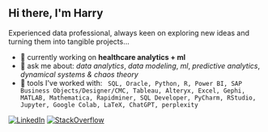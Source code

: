 ## Hi there, I'm Harry
Experienced data professional, always keen on exploring new ideas and turning them into tangible projects... 
- 🔭 currently working on __healthcare analytics + ml__
- 💬 ask me about: _data analytics_, _data modeling_, _ml_, _predictive analytics_, _dynamical systems & chaos theory_
- 👯 tools I've worked with: ``` SQL, Oracle, Python, R, Power BI, SAP Business Objects/Designer/CMC, Tableau, Alteryx, Excel, Gephi, MATLAB,
Mathematica, Rapidminer, SQL Developer, PyCharm, RStudio, Jupyter, Google Colab, LaTeX, ChatGPT, perplexity```

[![LinkedIn](https://img.shields.io/badge/LinkedIn-0077B5?style=for-the-badge&logo=linkedin&logoColor=white)](https://www.linkedin.com/in/cchrysanth/) [![StackOverflow](https://img.shields.io/badge/stack%20overflow-FE7A16?logo=stack-overflow&logoColor=white&style=for-the-badge)](https://stackoverflow.com/users/19903230/harry)

<!--
## Hi there, I'm Harry 👋

_SQL_, _Oracle_, _Python_, _R_, _Power BI_, _SAP Business Objects/Designer_, _Tableau_, _Alteryx_, _Excel_, _Gephi_, _MATLAB_,
_Mathematica_, _Rapidminer_, _SQL Developer_, _PyCharm_, _RStudio_, _Jupyter_, _Google Colab_, _LaTeX_, _ChatGPT_, _perplexity_

[![Status](https://img.shields.io/badge/Status-{{ status | downcase }}-{{ status | downcase == 'online' ? 'green' : 'red' }}.svg)](https://shields.io) 

[![Status](https://img.shields.io/badge/Status-Unknown-yellow.svg)](https://shields.io)

if (Status == 'Online')
{
  [![Status](https://img.shields.io/badge/Status-Online-green.svg)](https://shields.io)
}

<p align="center">
 <img src="https://img.shields.io/badge/Status-Online-blue.svg">
 <img src="https://img.shields.io/badge/Status-Offline-orange.svg">
</p>

**frizchar/frizchar** is a ✨ _special_ ✨ repository because its `README.md` (this file) appears on your GitHub profile.

Here are some ideas to get you started:


- 🌱 I’m currently learning ...
- 👯 I’m looking to collaborate on ...
- 🤔 I’m looking for help with ...
-->
